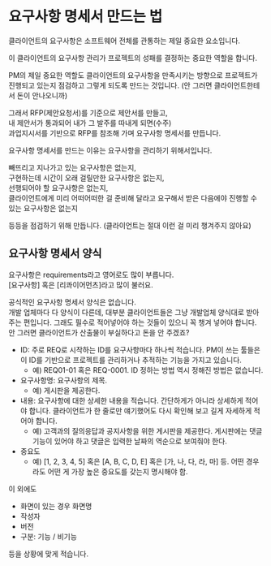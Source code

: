 # 요구사항 명세서 만드는 법

클라이언트의 요구사항은 소프트웨어 전체를 관통하는 제일 중요한 요소입니다.  

이 클라이언트의 요구사항 관리가 프로젝트의 성패를 결정하는 중요한 역할을 합니다.

PM의 제일 중요한 역할도 클라이언트의 요구사항을 만족시키는 방향으로 프로젝트가 진행되고 있는지 점검하고 그렇게 되도록 만드는 것입니다. (안 그러면 클라이언트한테서 돈이 안나오니까)

그래서 RFP(제안요청서)를 기준으로 제안서를 만들고,  
내 제안서가 통과되어 내가 그 발주를 따내게 되면(수주)  
과업지시서를 기반으로 RFP를 참조해 가며 요구사항 명세서를 만듭니다.

요구사항 명세서를 만드는 이유는 요구사항을 관리하기 위해서입니다. 

빼뜨리고 지나가고 있는 요구사항은 없는지,  
구현하는데 시간이 오래 걸릴만한 요구사항은 없는지,  
선행되어야 할 요구사항은 없는지,  
클라이언트에게 미리 어떠어떠한 걸 준비해 달라고 요구해서 받은 다음에야 진행할 수 있는 요구사항은 없는지 

등등을 점검하기 위해 만듭니다. (클라이언트는 절대 이런 걸 미리 챙겨주지 않아요)


## 요구사항 명세서 양식

요구사항은 requirements라고 영어로도 많이 부릅니다.  
[요구사항] 혹은 [리콰이어먼츠]라고 많이 불러요.

공식적인 요구사항 명세서 양식은 없습니다.  
개발 업체마다 다 양식이 다른데, 대부분 클라이언트들은 그냥 개발업체 양식대로 받아주는 편입니다.
그래도 필수로 적어넣어야 하는 것들이 있으니 꼭 챙겨 넣어야 합니다.  
안 그러면 클라이언트가 산출물이 부실하다고 돈을 안 주겠죠?

- ID: 주로 REQ로 시작하는 ID를 요구사항마다 하나씩 적습니다. PM이 쓰는 툴들은 이 ID를 기반으로 프로젝트를 관리하거나 추적하는 기능을 가지고 있습니다.
  - 예) REQ01-01 혹은 REQ-0001. ID 정하는 방법 역시 정해진 방법은 없습니다.
- 요구사항명: 요구사항의 제목.
  - 예) 게시판을 제공한다.
- 내용: 요구사항에 대한 상세한 내용을 적습니다. 간단하게가 아니라 상세하게 적어야 합니다. 클라이언트가 한 줄로만 얘기했어도 다시 확인해 보고 길게 자세하게 적어야 합니다.
  - 예) 고객과의 질의응답과 공지사항을 위한 게시판을 제공한다. 게시판에는 댓글 기능이 있어야 하고 댓글은 입력한 날짜의 역순으로 보여줘야 한다.
- 중요도
  - 예) [1, 2, 3, 4, 5] 혹은 [A, B, C, D, E] 혹은 [가, 나, 다, 라, 마] 등. 어떤 경우라도 어떤 게 가장 높은 중요도를 갖는지 명시해야 함.
 
이 외에도 
- 화면이 있는 경우 화면명
- 작성자
- 버전
- 구분: 기능 / 비기능

등을 상황에 맞게 적습니다.
